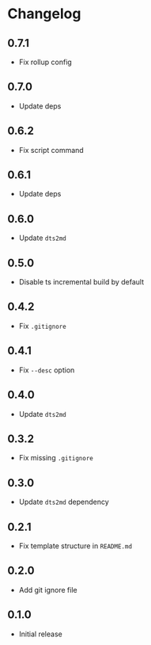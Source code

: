 # Changelog

## 0.7.1

- Fix rollup config

## 0.7.0

- Update deps

## 0.6.2

- Fix script command

## 0.6.1

- Update deps

## 0.6.0

- Update `dts2md`

## 0.5.0

- Disable ts incremental build by default

## 0.4.2

- Fix `.gitignore`

## 0.4.1

- Fix `--desc` option

## 0.4.0

- Update `dts2md`

## 0.3.2

- Fix missing `.gitignore`

## 0.3.0

- Update `dts2md` dependency

## 0.2.1

- Fix template structure in `README.md`

## 0.2.0

- Add git ignore file

## 0.1.0

- Initial release
